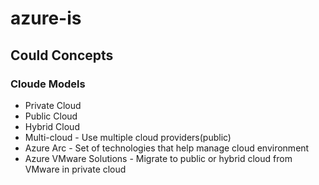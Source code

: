 # azure-is

## Could Concepts

### Cloude Models

 - Private Cloud
 - Public Cloud
 - Hybrid Cloud
 - Multi-cloud - Use multiple cloud providers(public)
 - Azure Arc - Set of technologies that help manage cloud environment
 - Azure VMware Solutions - Migrate to public or hybrid cloud from VMware in private cloud
